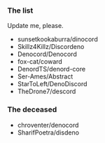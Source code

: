 ### The list

Update me, please.

- sunsetkookaburra/dinocord
- Skillz4Killz/Discordeno
- Denocord/Denocord
- fox-cat/coward
- DenordTS/denord-core
- Ser-Ames/Abstract
- StarToLeft/DenoDiscord
- TheDrone7/descord

### The deceased

- chroventer/denocord
- SharifPoetra/disdeno
